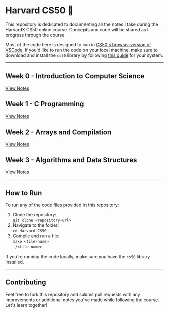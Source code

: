 # Harvard CS50 📖

This repository is dedicated to documenting all the notes I take during the HarvardX CS50 online course. Concepts and code will be shared as I progress through the course.

Most of the code here is designed to run in [CS50's browser version of VSCode](https://cs50.dev). If you'd like to run the code on your local machine, make sure to download and install the `cs50` library by following [this guide](https://cs50.readthedocs.io/library/c/) for your system.

---

## Week 0 - Introduction to Computer Science

[View Notes](Week-0/notes.md)

## Week 1 - C Programming

[View Notes](Week-1/notes.md)

## Week 2 - Arrays and Compilation

[View Notes](Week-2/notes.md)

## Week 3 - Algorithms and Data Structures

[View Notes](Week-3/notes.md)

---

## How to Run

To run any of the code files provided in this repository:

1. Clone the repository:  
   `git clone <repository-url>`
2. Navigate to the folder:  
   `cd Harvard-CS50`
3. Compile and run a file:  
   `make <file-name>`  
   `./<file-name>`

If you're running the code locally, make sure you have the `cs50` library installed.

---

## Contributing

Feel free to fork this repository and submit pull requests with any improvements or additional notes you've made while following the course. Let's learn together!
